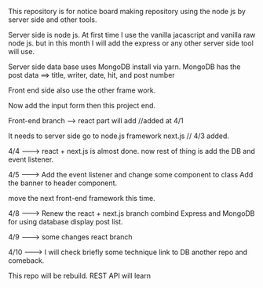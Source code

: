 This repository is for notice board making repository using the node js by server side and other tools.

Server side is node js. At first time I use the vanilla jacascript and vanilla raw node js. but in this month I will add the express or any other server side tool will use.

Server side data base uses MongoDB install via yarn.
MongoDB has the post data ==> title, writer, date, hit, and post number

Front end side also use the other frame work.

Now add the input form then this project end.

Front-end branch --> react part will add //added at 4/1

It needs to server side go to node.js framework next.js // 4/3 added.

4/4 ---> react + next.js is almost done. now rest of thing is add the DB and event listener.

4/5 ---> Add the event listener and change some component to class
 Add the banner to header component. 

move the next front-end framework this time.

4/8 ---> Renew the react + next.js branch combind Express and MongoDB for using database display post list.

4/9 ---> some changes react branch

4/10 ---> I will check briefly some technique link to DB another repo and comeback.

This repo will be rebuild. REST API will learn
